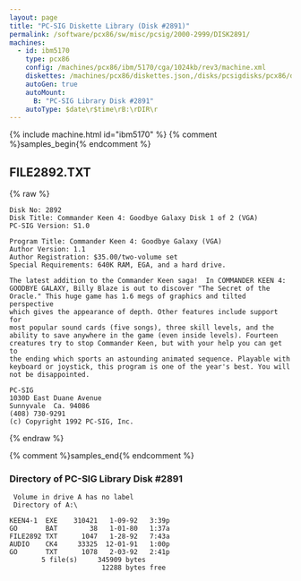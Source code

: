 ```yaml
---
layout: page
title: "PC-SIG Diskette Library (Disk #2891)"
permalink: /software/pcx86/sw/misc/pcsig/2000-2999/DISK2891/
machines:
  - id: ibm5170
    type: pcx86
    config: /machines/pcx86/ibm/5170/cga/1024kb/rev3/machine.xml
    diskettes: /machines/pcx86/diskettes.json,/disks/pcsigdisks/pcx86/diskettes.json
    autoGen: true
    autoMount:
      B: "PC-SIG Library Disk #2891"
    autoType: $date\r$time\rB:\rDIR\r
---
```


{% include machine.html id="ibm5170" %}
{% comment %}samples_begin{% endcomment %}

## FILE2892.TXT

{% raw %}
```
Disk No: 2892
Disk Title: Commander Keen 4: Goodbye Galaxy Disk 1 of 2 (VGA)
PC-SIG Version: S1.0

Program Title: Commander Keen 4: Goodbye Galaxy (VGA)
Author Version: 1.1
Author Registration: $35.00/two-volume set
Special Requirements: 640K RAM, EGA, and a hard drive.

The latest addition to the Commander Keen saga!  In COMMANDER KEEN 4:
GOODBYE GALAXY, Billy Blaze is out to discover "The Secret of the
Oracle." This huge game has 1.6 megs of graphics and tilted perspective
which gives the appearance of depth. Other features include support for
most popular sound cards (five songs), three skill levels, and the
ability to save anywhere in the game (even inside levels). Fourteen
creatures try to stop Commander Keen, but with your help you can get to
the ending which sports an astounding animated sequence. Playable with
keyboard or joystick, this program is one of the year's best. You will
not be disappointed.

PC-SIG
1030D East Duane Avenue
Sunnyvale  Ca. 94086
(408) 730-9291
(c) Copyright 1992 PC-SIG, Inc.
```
{% endraw %}

{% comment %}samples_end{% endcomment %}

### Directory of PC-SIG Library Disk #2891

     Volume in drive A has no label
     Directory of A:\

    KEEN4-1  EXE    310421   1-09-92   3:39p
    GO       BAT        38   1-01-80   1:37a
    FILE2892 TXT      1047   1-28-92   7:43a
    AUDIO    CK4     33325  12-01-91   1:00p
    GO       TXT      1078   2-03-92   2:41p
            5 file(s)     345909 bytes
                           12288 bytes free
